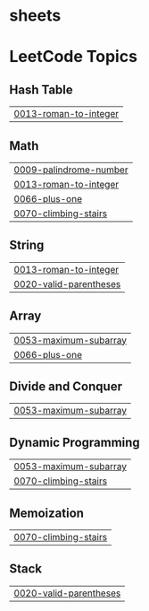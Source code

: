 # sheets
<!---LeetCode Topics Start-->
# LeetCode Topics
## Hash Table
|  |
| ------- |
| [0013-roman-to-integer](https://github.com/shrouk110/sheets/tree/master/0013-roman-to-integer) |
## Math
|  |
| ------- |
| [0009-palindrome-number](https://github.com/shrouk110/sheets/tree/master/0009-palindrome-number) |
| [0013-roman-to-integer](https://github.com/shrouk110/sheets/tree/master/0013-roman-to-integer) |
| [0066-plus-one](https://github.com/shrouk110/sheets/tree/master/0066-plus-one) |
| [0070-climbing-stairs](https://github.com/shrouk110/sheets/tree/master/0070-climbing-stairs) |
## String
|  |
| ------- |
| [0013-roman-to-integer](https://github.com/shrouk110/sheets/tree/master/0013-roman-to-integer) |
| [0020-valid-parentheses](https://github.com/shrouk110/sheets/tree/master/0020-valid-parentheses) |
## Array
|  |
| ------- |
| [0053-maximum-subarray](https://github.com/shrouk110/sheets/tree/master/0053-maximum-subarray) |
| [0066-plus-one](https://github.com/shrouk110/sheets/tree/master/0066-plus-one) |
## Divide and Conquer
|  |
| ------- |
| [0053-maximum-subarray](https://github.com/shrouk110/sheets/tree/master/0053-maximum-subarray) |
## Dynamic Programming
|  |
| ------- |
| [0053-maximum-subarray](https://github.com/shrouk110/sheets/tree/master/0053-maximum-subarray) |
| [0070-climbing-stairs](https://github.com/shrouk110/sheets/tree/master/0070-climbing-stairs) |
## Memoization
|  |
| ------- |
| [0070-climbing-stairs](https://github.com/shrouk110/sheets/tree/master/0070-climbing-stairs) |
## Stack
|  |
| ------- |
| [0020-valid-parentheses](https://github.com/shrouk110/sheets/tree/master/0020-valid-parentheses) |
<!---LeetCode Topics End-->